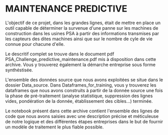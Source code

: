 # MAINTENANCE PREDICTIVE 

L'objectif de ce projet, dans les grandes lignes, était de mettre en place un outil capable de déterminer la survenue d'une panne sur les machines de construction dans les usines PSA à partir des informations transmises par les capteurs des dites machines ainsi que sur le nombre de cyle de vie connue pour chacune d'elle.

Le descritif complet se trouve dans le document pdf PSA_Challenge_predictive_maintenance.pdf mis à disposition dans cette archive. Vous y trouverez également la démarche entreprise sous forme synthéstisée. 

L'ensemble des données source que nous avons exploitées se situe dans le dossier Data_source. Dans Dataframes_for_training, vous y trouverez les dataframes que nous avons construits à partir de la donnée source une fois la phase de pré-traitement (analyse statistique, suppression des lignes vides, pondération de la donnée, établissement des cibles...) terminée.

Le notebook présent dans cette archive contient l'ensemble des lignes de code que nous avons saisies avec une description précise et méticuleuse de notre logique et des différentes étapes entreprises dans le but de fournir un modèle de traitement le plus fiable possible.

